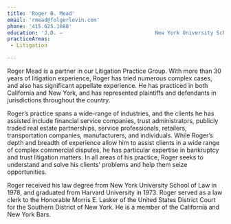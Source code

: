 ```yaml
---
title: 'Roger B. Mead'
email: 'rmead@folgerlevin.com'
phone: '415.625.1088'
education: 'J.D. — 			         			New York University School of Law,			         			1978  			            							        B.A. — 			         			Harvard University,			         			1973'
practiceAreas: 
 - Litigation

---
```

<p>Roger Mead is a partner in our Litigation Practice Group. With more than 30 years of litigation experience, Roger has tried numerous complex cases, and also has significant appellate experience. He has practiced in both California and New York, and has represented plaintiffs and defendants in jurisdictions throughout the country.</p>
<p>Roger&#x2019;s practice spans a wide-range of industries, and the clients he has assisted include financial service companies, trust administrators, publicly traded real estate partnerships, service professionals, retailers, transportation companies, manufacturers, and individuals. While Roger&#x2019;s depth and breadth of experience allow him to assist clients in a wide range of complex commercial disputes, he has particular expertise in bankruptcy and trust litigation matters. In all areas of his practice, Roger seeks to understand and solve his clients&#x2019; problems and help them seize opportunities.</p>
<p>Roger received his law degree from New York University School of Law in 1978, and graduated from Harvard University in 1973. Roger served as a law clerk to the Honorable Morris E. Lasker of the United States District Court for the Southern District of New York. He is a member of the California and New York Bars.</p>